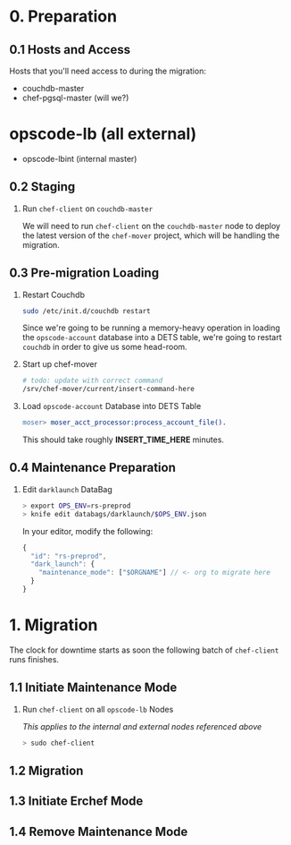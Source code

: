 # 0. Preparation

## 0.1 Hosts and Access

Hosts that you'll need access to during the migration:
* couchdb-master
* chef-pgsql-master (will we?)
# opscode-lb (all external)
* opscode-lbint (internal master)

## 0.2 Staging

1. Run `chef-client` on `couchdb-master`

   We will need to run `chef-client` on the `couchdb-master` node to deploy the latest version of the `chef-mover` project, which will be handling the migration.

## 0.3 Pre-migration Loading

1. Restart Couchdb

   ```bash
   sudo /etc/init.d/couchdb restart
   ```

   Since we're going to be running a memory-heavy operation in loading the `opscode-account` database into a DETS table, we're going to restart `couchdb` in order to give us some head-room.

1. Start up chef-mover

   ```bash
   # todo: update with correct command
   /srv/chef-mover/current/insert-command-here
   ```

1. Load `opscode-account` Database into DETS Table

   ```erlang
   moser> moser_acct_processor:process_account_file().
   ```

   This should take roughly **INSERT_TIME_HERE** minutes.

## 0.4 Maintenance Preparation

1. Edit `darklaunch` DataBag

   ```bash
   > export OPS_ENV=rs-preprod
   > knife edit databags/darklaunch/$OPS_ENV.json
   ```

   In your editor, modify the following:

   ```javascript
   {
     "id": "rs-preprod",
     "dark_launch": {
       "maintenance_mode": ["$ORGNAME"] // <- org to migrate here
     }
   }
   ```

# 1. Migration

The clock for downtime starts as soon the following batch of `chef-client` runs finishes.

## 1.1 Initiate Maintenance Mode

1. Run `chef-client` on all `opscode-lb` Nodes

   _This applies to the internal and external nodes referenced above_

   ```bash
   > sudo chef-client
   ```

## 1.2 Migration

## 1.3 Initiate Erchef Mode

## 1.4 Remove Maintenance Mode

